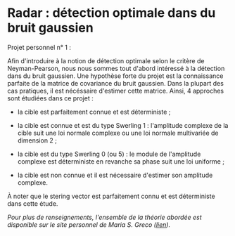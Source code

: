 # Radar : détection optimale dans du bruit gaussien

Projet personnel n° 1 :

Afin d'introduire à la notion de détection optimale selon le critère de Neyman-Pearson, nous nous sommes tout d'abord intéressé à la détection dans du bruit gaussien. Une hypothèse forte du projet est la connaissance parfaite de la matrice de covariance du bruit gaussien. Dans la plupart des cas pratiques, il est nécéssaire d'estimer cette matrice. Ainsi, 4 approches sont étudiées dans ce projet :
  
  * la cible est parfaitement connue et est déterministe ;
    
  * la cible est connue et est du type Swerling 1 : l'amplitude complexe de la cible suit une loi normale complexe ou une loi normale multivariée de dimension 2 ;
    
  * la cible est du type Swerling 0 (ou 5) : le module de l'amplitude complexe est déterministe en revanche sa phase suit une loi uniforme ;
    
  * la cible est non connue et il est nécessaire d'estimer son amplitude complexe.

À noter que le stering vector est parfaitement connu et est déterministe dans cette étude.

*Pour plus de renseignements, l'ensemble de la théorie abordée est disponible sur le site personnel de Maria S. Greco ([lien](http://www.iet.unipi.it/m.greco/esami_lab/Radar/Gauss_det.pdf)).*
